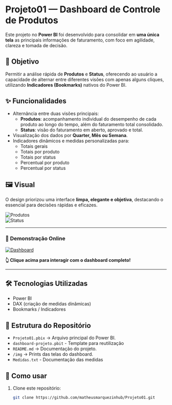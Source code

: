 # Projeto01 — Dashboard de Controle de Produtos

Este projeto no **Power BI** foi desenvolvido para consolidar em **uma única tela** as principais informações de faturamento, com foco em agilidade, clareza e tomada de decisão.  

## 🎯 Objetivo
Permitir a análise rápida de **Produtos** e **Status**, oferecendo ao usuário a capacidade de alternar entre diferentes visões com apenas alguns cliques, utilizando **Indicadores (Bookmarks)** nativos do Power BI.

## ✨ Funcionalidades
- Alternância entre duas visões principais:
  - **Produtos**: acompanhamento individual do desempenho de cada produto ao longo do tempo, além do faturamento total consolidado.
  - **Status**: visão do faturamento em aberto, aprovado e total.
- Visualização dos dados por **Quarter, Mês ou Semana**.  
- Indicadores dinâmicos e medidas personalizadas para:
  - Totais gerais
  - Totais por produto
  - Totais por status
  - Percentual por produto
  - Percentual por status  

## 🖼️ Visual
O design priorizou uma interface **limpa, elegante e objetiva**, destacando o essencial para decisões rápidas e eficazes.

![Produtos](https://imgur.com/mbCOq9w.png)  
![Status](https://imgur.com/rWBhCVs.png)  

---

### 🎯 **Demonstração Online**
[![Dashboard](https://img.shields.io/badge/Dashboard%20Power%20BI-brightgreen?style=for-the-badge)](https://app.powerbi.com/view?r=eyJrIjoiMmJiMjI5ODktMjQxNi00Yzc3LWI0OTYtYjg1NjI0YzliZWRiIiwidCI6IjA0NWZiZjVjLTBjMzItNDdhMy1hYWI2LThlZjE3MGVlODY5MSJ9)

**👆 Clique acima para interagir com o dashboard completo!**

---

## 🛠️ Tecnologias Utilizadas
- Power BI
- DAX (criação de medidas dinâmicas)
- Bookmarks / Indicadores

## 📂 Estrutura do Repositório
- `Projeto01.pbix` → Arquivo principal do Power BI.  
- `dashboard-projeto.pbit` - Template para reutilização
- `README.md` → Documentação do projeto.  
- `/img` → Prints das telas do dashboard. 
- `Medidas.txt` - Documentação das medidas

## 🚀 Como usar
1. Clone este repositório:  
   ```bash
   git clone https://github.com/matheusmarquezinhub/Projeto01.git
